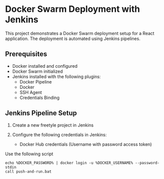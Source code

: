 # Docker Swarm Deployment with Jenkins

This project demonstrates a Docker Swarm deployment setup for a React application. The deployment is automated using Jenkins pipelines.

## Prerequisites

- Docker installed and configured
- Docker Swarm initialized
- Jenkins installed with the following plugins:
  - Docker Pipeline
  - Docker
  - SSH Agent
  - Credentials Binding

## Jenkins Pipeline Setup

1. Create a new freetyle project in Jenkins

2. Configure the following credentials in Jenkins:

   - Docker Hub credentials (Username with password access token)

Use the following script

```
echo %DOCKER_PASSWORD% | docker login -u %DOCKER_USERNAME% --password-stdin
call push-and-run.bat
```